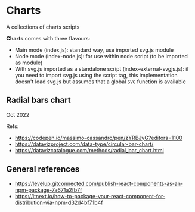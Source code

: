 # Charts
A collections of charts scripts

**Charts** comes with three flavours: 

* Main mode (index.js): standard way, use imported svg.js module
* Node mode (index-node.js): for use within node script (to be imported as module)
* With svg.js imported as a standalone script (index-external-svgjs.js): if you need to import svg.js using the script tag, this implementation doesn't load svg.js but assumes that a global `SVG` function is available


## Radial bars chart
Oct 2022

Refs: 

* https://codepen.io/massimo-cassandro/pen/zYRBJyG?editors=1100
* https://datavizproject.com/data-type/circular-bar-chart/
* https://datavizcatalogue.com/methods/radial_bar_chart.html


## General references

* <https://levelup.gitconnected.com/publish-react-components-as-an-npm-package-7a671a2fb7f>
* <https://itnext.io/how-to-package-your-react-component-for-distribution-via-npm-d32d4bf71b4f>
